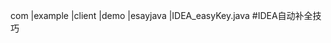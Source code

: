 com
    |example
        |client
            |demo
                |esayjava
                    |IDEA_easyKey.java #IDEA自动补全技巧